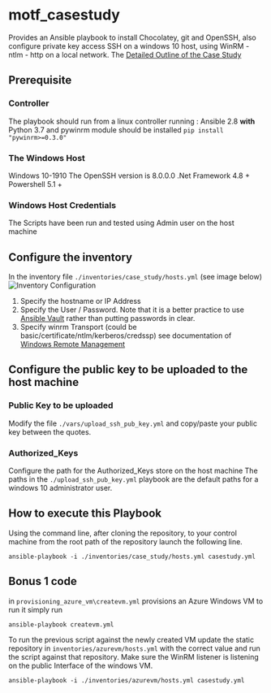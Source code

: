 # motf_casestudy
Provides an Ansible playbook to install Chocolatey, git and OpenSSH, also configure private key access SSH on a windows 10 host, using WinRM - ntlm - http on a local network.
The [Detailed Outline of the Case Study](https://docs.google.com/document/d/e/2PACX-1vTXOR9L_wlVCBokWOIbK8nSHsd-n9ZP07dWTw4dnJ932ftMfL3v0qAaPSe2F-3bkzTWx_Iy3pbkBiIs/pub)

## Prerequisite
### Controller

The playbook should run from a linux controller running :
Ansible 2.8 **with** Python 3.7 and pywinrm module should be installed `pip install "pywinrm>=0.3.0"`

### The Windows Host

Windows 10-1910
The OpenSSH version is 8.0.0.0
.Net Framework 4.8 +
Powershell 5.1 +

### Windows Host Credentials
The Scripts have been run and tested using Admin user on the host machine

## Configure the inventory

In the inventory file `./inventories/case_study/hosts.yml` (see image below)
![Inventory Configuration](https://i.imgur.com/fS00jDA.png)
1. Specify the hostname or IP Address
2. Specify the User / Password. Note that it is a better practice to use [Ansible Vault](https://docs.ansible.com/ansible/latest/user_guide/vault.html) rather than putting passwords in clear.  
3. Specify winrm Transport (could be basic/certificate/ntlm/kerberos/credssp) see documentation of [Windows Remote Management](https://docs.ansible.com/ansible/latest/user_guide/windows_winrm.html)

## Configure the public key to be uploaded to the host machine

### Public Key to be uploaded
Modify the file `./vars/upload_ssh_pub_key.yml` and copy/paste your public key between the quotes.

### Authorized_Keys
Configure the path for the Authorized_Keys store on the host machine
The paths in the `./upload_ssh_pub_key.yml` playbook are the default paths for a windows 10 administrator user.

## How to execute this Playbook

Using the command line, after cloning the repository, to your control machine from the root path of the repository launch the following line.

`ansible-playbook -i ./inventories/case_study/hosts.yml casestudy.yml`

## Bonus 1 code

in `provisioning_azure_vm\createvm.yml` provisions an Azure Windows VM to run it simply run

`ansible-playbook createvm.yml`

To run the previous script against the newly created VM update the static repository in `inventories/azurevm/hosts.yml` with the correct value and run the script against that repository. Make sure the WinRM listener is listening on the public Interface of the windows VM.

`ansible-playbook -i ./inventories/azurevm/hosts.yml casestudy.yml`
